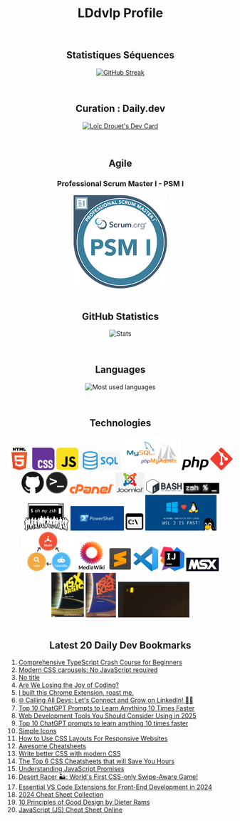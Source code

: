 <h1 align="center">LDdvlp Profile</h1>

<br />

<div align="center">
    <h2>Statistiques Séquences</h2>    

[![GitHub Streak](https://streak-stats.demolab.com?user=LDdvlp&locale=fr&background=33%2CFFEE02%2CDD2E01&fire=E55400&ring=E55400&stroke=001279&currStreakNum=001279&sideNums=0024BD&border=0024BD&currStreakLabel=001279&sideLabels=0024BD&dates=FEF200)](https://git.io/streak-stats)

</div>

<br />

<div align="center">
    <h2>Curation : Daily.dev</h2>    
    <a href="https://app.daily.dev/LDdvlp">
        <img
            src="https://api.daily.dev/devcards/6a2db644d7b342d5924aa8a261fc3c97.png?r=d2h" width="400"
            alt="Loïc Drouet's Dev Card" 
        />
    </a>
</div>

<br />

<br />

<div align="center">
    <h2>Agile</h2>
    <h3>Professional Scrum Master I - PSM I</h3>
    <a href="https://www.credly.com/badges/d4d9e0df-6646-4f8a-8896-103bc4c995f4/public_url" target="_blank"><img src="/images/01-professional-scrum-master-i-psm-i.png"/></a>
</div>

<br />

<div align="center">
    <h2>GitHub Statistics</h2>
    
![Stats](https://github-readme-stats.vercel.app/api?username=lddvlp&show_icons=true&theme=radical&count_private=true)

</div>

<br />

<div align="center">
    <h2>Languages</h2>

![Most used languages](https://github-readme-stats.vercel.app/api/top-langs/?username=lddvlp)

</div>

<br />

<div align="center">
    <h2>Technologies</h2>

<!-- Image #01    -->
<img alt="HTML5" width="50px" src="https://raw.githubusercontent.com/github/explore/80688e429a7d4ef2fca1e82350fe8e3517d3494d/topics/html/html.png" />

<!-- Image #02    -->
<img alt="CSS3" width="50px" src="https://raw.githubusercontent.com/github/explore/80688e429a7d4ef2fca1e82350fe8e3517d3494d/topics/css/css.png" />

<!-- Image #03    -->
<img alt="JavaScript" width="50px"   src="/images/03-javascript-logo.png" />

<!-- Image #04    -->
<img alt="SQL" width="90px" src="/images/04-sql-logo.jpg" />

<!-- Image #05    -->
<img alt="phpMyAdmin-MySQL" width="130px" src="/images/05-phpmyadmin-mysql-logo.png" />

<!-- Image #06    -->
<img alt="PHP" width="60px" src="/images/06-php-logo-alt.png" />

<!-- Image #07    -->
<img alt="Git" width="50px" src="https://raw.githubusercontent.com/github/explore/80688e429a7d4ef2fca1e82350fe8e3517d3494d/topics/git/git.png" />

<!-- Image #08    -->
<img alt="GitHub" width="50px" src="https://raw.githubusercontent.com/github/explore/78df643247d429f6cc873026c0622819ad797942/topics/github/github.png" />

<!-- Image #09    -->
<img alt="Shell" width="50px" src="https://raw.githubusercontent.com/github/explore/80688e429a7d4ef2fca1e82350fe8e3517d3494d/topics/terminal/terminal.png" />

<!-- Image #10    -->
<img alt="cPanel" width="100px" src="/images/10-cpanel-logo.png" />

<!-- Image #11    -->
<img alt="Joomla!" width="65px" src="/images/11-joomla-logo.png" />

<!-- Image #12    -->
<img alt="Bash" width="80px" src="/images/12-bash-logo.png" />

<!-- Image #13    -->
<img alt="Zsh" width="80px" src="/images/13-zsh-logo.gif" />

<!-- Image #14    -->
<img alt="Oh My Zsh" width="100px" src="/images/14-oh_my_zsh-logo.png" />

<!-- Image #15    -->
<img alt="PowerShell" width="120px" src="/images/15-powershell-logo.jpg" />

<!-- Image #16    -->
<img alt="cmd" width="40px" src="/images/16-cmd-logo.png" />

<!-- Image #17    -->
<img alt="WSL2" width="160px" src="/images/17-wsl2-logo.jpg" />

<!-- Image #18    -->
<img alt="MVC" width="120px" src="/images/18-mvc-logo.jpg" />

<!-- Image #19    -->
<img alt="MediaWiki" width="65px" src="/images/19-mediawiki-logo.png" />

<!-- Image #90    -->
<img alt="Sublime Text" width="55px" src="/images/90-sublime_text-logo.png" />

<!-- Image #91    -->
<img alt="VS Code" width="55px" src="/images/91-vs_code-logo.png" />

<!-- Image #92    -->
<img alt="IntelliJ IDEA" width="55px" src="/images/92-intellij_idea.png" />

<!-- Image #95   -->
<img alt="MSX" width="73px" src="/images/95-msx-logo.png" />

<!-- Image #96    -->
<img alt="MSX-BASIC" width="73px" src="/images/96-msx_ basic-logo.jfif" />

<!-- Image #97    -->
<img alt="MSX-DOS" width="69px" src="/images/97-msx_dos-logo.jpg" />

<!-- Image #99    -->
<img alt="Amber Terminal" width="160px" src="/images/98-amber_terminal.gif" />

</div>

<br />

<div align="center">
    <h2>Latest 20 Daily Dev Bookmarks</h2>
</div>

<!-- daily.dev BOOKMARKS:START -->
1. [Comprehensive TypeScript Crash Course for Beginners](https://app.daily.dev/posts/42rMaRPHX?utm_source=rss&utm_medium=bookmarks&utm_campaign=Yaq6rDv_C)
2. [Modern CSS carousels: No JavaScript required](https://app.daily.dev/posts/OZEbGKj1f?utm_source=rss&utm_medium=bookmarks&utm_campaign=Yaq6rDv_C)
3. [No title](https://app.daily.dev/posts/2HVfcYpkX?utm_source=rss&utm_medium=bookmarks&utm_campaign=Yaq6rDv_C)
4. [Are We Losing the Joy of Coding?](https://app.daily.dev/posts/2UR5wM5hQ?utm_source=rss&utm_medium=bookmarks&utm_campaign=Yaq6rDv_C)
5. [I built this Chrome Extension, roast me.](https://app.daily.dev/posts/wWyaz9jqt?utm_source=rss&utm_medium=bookmarks&utm_campaign=Yaq6rDv_C)
6. [🌐 Calling All Devs: Let&#39;s Connect and Grow on LinkedIn! 💼🚀](https://app.daily.dev/posts/9abYPk0Wv?utm_source=rss&utm_medium=bookmarks&utm_campaign=Yaq6rDv_C)
7. [Top 10 ChatGPT Prompts to Learn Anything 10 Times Faster](https://app.daily.dev/posts/Stn6xECS1?utm_source=rss&utm_medium=bookmarks&utm_campaign=Yaq6rDv_C)
8. [Web Development Tools You Should Consider Using in 2025](https://app.daily.dev/posts/OXCR6uylQ?utm_source=rss&utm_medium=bookmarks&utm_campaign=Yaq6rDv_C)
9. [Top 10 ChatGPT prompts to learn anything 10 times faster](https://app.daily.dev/posts/lCNqXLmjT?utm_source=rss&utm_medium=bookmarks&utm_campaign=Yaq6rDv_C)
10. [Simple Icons](https://app.daily.dev/posts/NBK46OWYn?utm_source=rss&utm_medium=bookmarks&utm_campaign=Yaq6rDv_C)
11. [How to Use CSS Layouts For Responsive Websites](https://app.daily.dev/posts/rs1deya9S?utm_source=rss&utm_medium=bookmarks&utm_campaign=Yaq6rDv_C)
12. [Awesome Cheatsheets](https://app.daily.dev/posts/2LT12DXYE?utm_source=rss&utm_medium=bookmarks&utm_campaign=Yaq6rDv_C)
13. [Write better CSS with modern CSS](https://app.daily.dev/posts/KOxRUasm0?utm_source=rss&utm_medium=bookmarks&utm_campaign=Yaq6rDv_C)
14. [The Top 6 CSS Cheatsheets that will Save You Hours](https://app.daily.dev/posts/2oBaxMGlH?utm_source=rss&utm_medium=bookmarks&utm_campaign=Yaq6rDv_C)
15. [Understanding JavaScript Promises](https://app.daily.dev/posts/WMkJ57Znr?utm_source=rss&utm_medium=bookmarks&utm_campaign=Yaq6rDv_C)
16. [Desert Racer 🏜️: World&#39;s First CSS-only Swipe-Aware Game!](https://app.daily.dev/posts/MNaMA1gdk?utm_source=rss&utm_medium=bookmarks&utm_campaign=Yaq6rDv_C)
17. [Essential VS Code Extensions for Front-End Development in 2024](https://app.daily.dev/posts/RiVDmjKrM?utm_source=rss&utm_medium=bookmarks&utm_campaign=Yaq6rDv_C)
18. [2024 Cheat Sheet Collection](https://app.daily.dev/posts/yeDcSE7IN?utm_source=rss&utm_medium=bookmarks&utm_campaign=Yaq6rDv_C)
19. [10 Principles of Good Design by Dieter Rams](https://app.daily.dev/posts/rcu5SlkCw?utm_source=rss&utm_medium=bookmarks&utm_campaign=Yaq6rDv_C)
20. [JavaScript &lpar;JS&rpar; Cheat Sheet Online](https://app.daily.dev/posts/acyLGBtQe?utm_source=rss&utm_medium=bookmarks&utm_campaign=Yaq6rDv_C)

<!-- daily.dev BOOKMARKS:END -->
